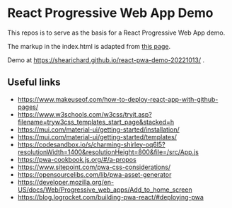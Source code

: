 # React Progressive Web App Demo

This repos is to serve as the basis for a React Progressive Web App demo.

The markup in the index.html is adapted from [this page](https://www.w3schools.com/w3css/tryit.asp?filename=tryw3css_templates_start_page&stacked=h). 

Demo at https://shearichard.github.io/react-pwa-demo-20221013/ .

## Useful links

 - https://www.makeuseof.com/how-to-deploy-react-app-with-github-pages/
 - https://www.w3schools.com/w3css/tryit.asp?filename=tryw3css_templates_start_page&stacked=h
 - https://mui.com/material-ui/getting-started/installation/
 - https://mui.com/material-ui/getting-started/templates/
 - https://codesandbox.io/s/charming-shirley-oq6l5?resolutionWidth=1400&resolutionHeight=800&file=/src/App.js
 - https://pwa-cookbook.js.org/#/a-propos
 - https://www.sitepoint.com/pwa-css-considerations/
 - https://opensourcelibs.com/lib/pwa-asset-generator
 - https://developer.mozilla.org/en-US/docs/Web/Progressive_web_apps/Add_to_home_screen
 - https://blog.logrocket.com/building-pwa-react/#deploying-pwa
